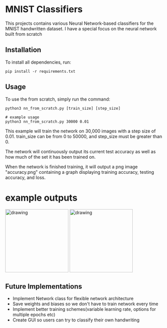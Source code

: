 # MNIST Classifiers

This projects contains various Neural Network-based classifiers for the MNIST handwritten dataset. I have a special focus on the neural network built from scratch

## Installation

To install all dependencies, run:

```
pip install -r requirements.txt
```

## Usage

To use the from scratch, simply run the command:

```
python3 nn_from_scratch.py [train_size] [step_size]
```

```
# example usage
python3 nn_from_scratch.py 30000 0.01
```

This example will train the network on 30,000 images with a step size of 0.01. train_size can be from 0 to 50000, and step_size must be greater than 0.

The network will continuously output its current test accuracy as well as how much of the set it has been trained on.

When the network is finished training, it will output a png image "accuracy.png" containing a graph displaying training accuracy, testing accuracy, and loss.

# example outputs

<img src="examples/terminal" alt="drawing" width="200"/>
<img src="examples/accuracy" alt="drawing" width="200"/>


## Future Implementations

* Implement Network class for flexible network architecture
* Save weights and biases so we don't have to train network every time
* Implement better training schemes(variable learning rate, options for multiple epochs etc)
* Create GUI so users can try to classify their own handwriting
